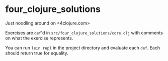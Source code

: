 # four_clojure_solutions

Just noodling around on <4clojure.com>

Exercises are `def`'d in `src/four_clojure_solutions/core.clj` with comments on what the exercise represents.

You can run `lein repl` in the project directory and evaluate each `def`. Each should return true for equality.
